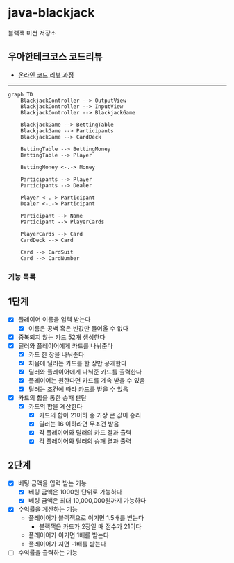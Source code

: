 # java-blackjack

블랙잭 미션 저장소

## 우아한테크코스 코드리뷰

- [온라인 코드 리뷰 과정](https://github.com/woowacourse/woowacourse-docs/blob/master/maincourse/README.md)

---

```mermaid
graph TD
    BlackjackController --> OutputView
    BlackjackController --> InputView
    BlackjackController --> BlackjackGame

    BlackjackGame --> BettingTable
    BlackjackGame --> Participants
    BlackjackGame --> CardDeck

    BettingTable --> BettingMoney
    BettingTable --> Player

    BettingMoney <-.-> Money

    Participants --> Player
    Participants --> Dealer

    Player <-.-> Participant
    Dealer <-.-> Participant

    Participant --> Name
    Participant --> PlayerCards

    PlayerCards --> Card
    CardDeck --> Card

    Card --> CardSuit
    Card --> CardNumber

```

### 기능 목록

## 1단계

- [x] 플레이어 이름을 입력 받는다
    - [x] 이름은 공백 혹은 빈값만 들어올 수 없다
- [x] 중복되지 않는 카드 52개 생성한다
- [x] 딜러와 플레이어에게 카드를 나눠준다
    - [x] 카드 한 장을 나눠준다
    - [x] 처음에 딜러는 카드를 한 장만 공개한다
    - [x] 딜러와 플레이어에게 나눠준 카드를 출력한다
    - [x] 플레이어는 원한다면 카드를 계속 받을 수 있음
    - [x] 딜러는 조건에 따라 카드를 받을 수 있음
- [x] 카드의 합을 통한 승패 판단
    - [x] 카드의 합을 계산한다
        - [x] 카드의 합이 21이하 중 가장 큰 값이 승리
        - [x] 딜러는 16 이하라면 무조건 받음
        - [x] 각 플레이어와 딜러의 카드 결과 출력
        - [x] 각 플레이어와 딜러의 승패 결과 출력

## 2단계

- [x] 베팅 금액을 입력 받는 기능
    - [x] 베팅 금액은 1000원 단위로 가능하다
    - [x] 베팅 금액은 최대 10,000,000원까지 가능하다
- [x] 수익률을 계산하는 기능
    - 플레이어가 블랙잭으로 이기면 1.5배를 받는다
        - 블랙잭은 카드가 2장일 때 점수가 21이다
    - 플레이어가 이기면 1배를 받는다
    - 플레이어가 지면 -1배를 받는다
- [ ] 수익률을 출력하는 기능

